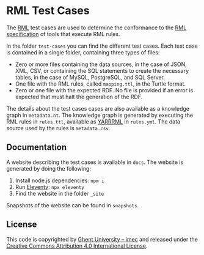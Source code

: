 # RML Test Cases

The [RML](http://rml.io/) test cases are used to determine the conformance to the [RML specification](http://rml.io/spec.html) of tools that execute RML rules.

In the folder `test-cases` you can find the different test cases.
Each test case is contained in a single folder, containing three types of files:

- Zero or more files containing the data sources, in the case of JSON, XML, CSV, or 
containing the SQL statements to create the necessary tables, in the case of MySQL, PostgreSQL, and SQL Server. 
- One file with the RML rules, called `mapping.ttl`, in the Turtle format.
- Zero or one file with the expected RDF. No file is provided if an error is expected that must halt the generation of the RDF.

The details about the test cases cases are also available as a knowledge graph in `metadata.nt`.
The knowledge graph is generated by executing the RML rules in `rules.ttl`, available as [YARRRML](https://w3id.org/yarrrml) in `rules.yml`.
The data source used by the rules is `metadata.csv`.

## Documentation

A website describing the test cases is available in `docs`.
The website is generated by doing the following:

1. Install node.js dependencies: `npm i`
2. Run [Eleventy](http://11ty.io/): `npx eleventy`
3. Find the website in the folder `_site`

Snapshots of the website can be found in `snapshots`.

## License
This code is copyrighted by [Ghent University – imec](http://idlab.ugent.be/) and released under the [Creative Commons Attribution 4.0 International License](http://creativecommons.org/licenses/by/4.0/).
